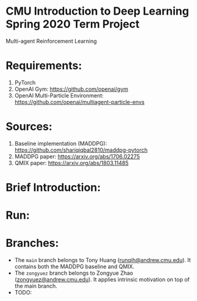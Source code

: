 # CMU Introduction to Deep Learning Spring 2020 Term Project
Multi-agent Reinforcement Learning

# Requirements:
1. PyTorch
2. OpenAI Gym: https://github.com/openai/gym
3. OpenAI Multi-Particle Environment: https://github.com/openai/multiagent-particle-envs

# Sources:
1. Baseline implementation (MADDPG): https://github.com/shariqiqbal2810/maddpg-pytorch
2. MADDPG paper: https://arxiv.org/abs/1706.02275
3. QMIX paper: https://arxiv.org/abs/1803.11485

# Brief Introduction:

# Run:


# Branches:
- The `main` branch belongs to Tony Huang (runqih@andrew.cmu.edu). It contains both the MADDPG baseline and QMIX.
- The `zongyuez` branch belongs to Zongyue Zhao (zongyuez@andrew.cmu.edu). It applies intrinsic motivation on top of the main branch.
- TODO:
